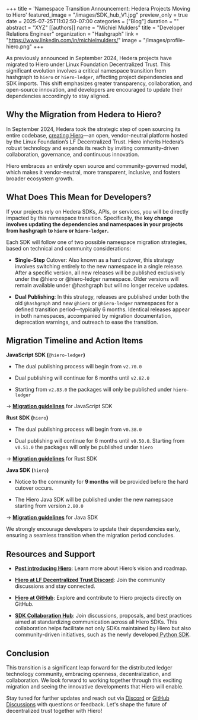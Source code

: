 +++
title = 'Namespace Transition Announcement: Hedera Projects Moving to Hiero'
featured_image = "/images/SDK_hub_V1.jpg"
preview_only = true
date = 2025-07-25T11:02:50-07:00
categories = ["Blog"]
duration = ""
abstract = "XYZ"
[[authors]]
name = "Michiel Mulders"
title = "Developer Relations Engineer"
organization = "Hashgraph"
link = "https://www.linkedin.com/in/michielmulders/"
image = "/images/profile-hiero.png"
+++

As previously announced in September 2024, Hedera projects have migrated to Hiero under Linux Foundation Decentralized Trust. This significant evolution involves a critical namespace transition from hashgraph to `hiero` or `hiero-ledger`, affecting project dependencies and SDK imports. This shift emphasizes greater transparency, collaboration, and open-source innovation, and developers are encouraged to update their dependencies accordingly to stay aligned.

## Why the Migration from Hedera to Hiero?

In September 2024, Hedera took the strategic step of open sourcing its entire codebase, [creating Hiero](https://hedera.com/blog/introducing-hiero-the-foundation-of-the-future)—an open, vendor-neutral platform hosted by the Linux Foundation’s LF Decentralized Trust. Hiero inherits Hedera’s robust technology and expands its reach by inviting community-driven collaboration, governance, and continuous innovation.

Hiero embraces an entirely open source and community-governed model, which makes it vendor-neutral, more transparent, inclusive, and fosters broader ecosystem growth.

## What Does This Mean for Developers?

If your projects rely on Hedera SDKs, APIs, or services, you will be directly impacted by this namespace transition. Specifically, the **key change involves updating the dependencies and namespaces in your projects from hashgraph to `hiero` or `hiero-ledger`.**

Each SDK will follow one of two possible namespace migration strategies, based on technical and community considerations:

- **Single-Step** Cutover: Also known as a hard cutover, this strategy involves switching entirely to the new namespace in a single release. After a specific version, all new releases will be published exclusively under the @hiero or @hiero-ledger namespace. Older versions will remain available under @hashgraph but will no longer receive updates. 

- **Dual Publishing**: In this strategy, releases are published under both the old `@hashgraph` and new `@hiero` or `@hiero-ledger` namespaces for a defined transition period—typically 6 months. Identical releases appear in both namespaces, accompanied by migration documentation, deprecation warnings, and outreach to ease the transition.

## Migration Timeline and Action Items

**JavaScript SDK (**`@hiero-ledger`**)**

- The dual publishing process will begin from `v2.70.0`

- Dual publishing will continue for 6 months until `v2.82.0`

- Starting from `v2.83.0` the packages will only be published under `hiero-ledger`

→ [**Migration guidelines**](https://github.com/hiero-ledger/hiero-sdk-js/blob/main/manual/migration_hiero.md) for JavaScript SDK

**Rust SDK (**`hiero`**)**

- The dual publishing process will begin from `v0.38.0`

- Dual publishing will continue for 6 months until `v0.50.0`. Starting from `v0.51.0` the packages will only be published under `hiero`

→ [**Migration guidelines**](https://github.com/hiero-ledger/hiero-sdk-rust/blob/main/MIGRATION.md) for Rust SDK

**Java SDK (**`hiero`**)**

- Notice to the community for **9 months** will be provided before the hard cutover occurs.

- The Hiero Java SDK will be published under the new namepsace starting from version `2.80.0`

→ [**Migration guidelines**](https://github.com/hiero-ledger/hiero-sdk-java/blob/main/HIERO_MIGRATION.md) for Java SDK

We strongly encourage developers to update their dependencies early, ensuring a seamless transition when the migration period concludes. 


## **Resources and Support**

- [**Post introducing Hiero**](https://www.lfdecentralizedtrust.org/blog/hiero-advancing-decentralized-trust-through-open-source-innovation): Learn more about Hiero’s vision and roadmap.

- [**Hiero at LF Decentralized Trust Discord**](https://discord.com/invite/BCSKp4MKJm): Join the community discussions and stay connected.

- [**Hiero at GitHub**](https://github.com/hiero-ledger): Explore and contribute to Hiero projects directly on GitHub.

- [**SDK Collaboration Hub**](https://github.com/hiero-ledger/sdk-collaboration-hub): Join discussions, proposals, and best practices aimed at standardizing communication across all Hiero SDKs. This collaboration helps facilitate not only SDKs maintained by Hiero but also community-driven initiatives, such as the newly developed[ Python SDK](https://github.com/hiero-ledger/hiero-sdk-python).


## **Conclusion**

This transition is a significant leap forward for the distributed ledger technology community, embracing openness, decentralization, and collaboration. We look forward to working together through this exciting migration and seeing the innovative developments that Hiero will enable.

Stay tuned for further updates and reach out via [Discord](https://discord.lfdecentralizedtrust.org/) or [GitHub Discussions](https://github.com/orgs/hiero-ledger/discussions) with questions or feedback. Let's shape the future of decentralized trust together with Hiero!
